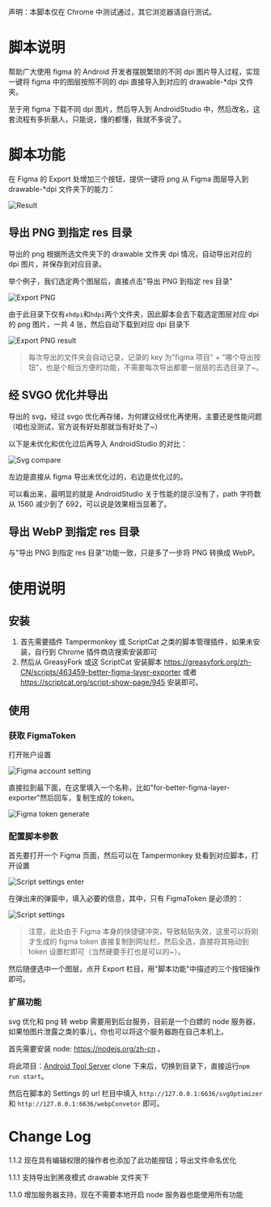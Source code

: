 声明：本脚本仅在 Chrome 中测试通过，其它浏览器请自行测试。

# 脚本说明

帮助广大使用 figma 的 Android 开发者摆脱繁琐的不同 dpi 图片导入过程，实现一键将 figma 中的图层按照不同的 dpi 直接导入到对应的 drawable-*dpi 文件夹。

至于用 figma 下载不同 dpi 图片，然后导入到 AndroidStudio 中，然后改名，这套流程有多折磨人，只能说，懂的都懂，我就不多说了。

# 脚本功能

在 Figma 的 Export 处增加三个按钮，提供一键将 png 从 Figma 图层导入到 drawable-*dpi 文件夹下的能力：

![Result](assets/result.png)

## 导出 PNG 到指定 res 目录

导出的 png 根据所选文件夹下的 drawable 文件夹 dpi 情况，自动导出对应的 dpi 图片，并保存到对应目录。

举个例子，我们选定两个图层后，直接点击"导出 PNG 到指定 res 目录"

![Export PNG](assets/script-export-png.png)

由于此目录下仅有`xhdpi`和`hdpi`两个文件夹，因此脚本会去下载选定图层对应 dpi 的 png 图片，一共 4 张，然后自动下载到对应 dpi 目录下

![Export PNG result](assets/script-export-png-result.png)

> 每次导出的文件夹会自动记录，记录的 key 为"figma 项目" + "哪个导出按钮"，也是个相当方便的功能，不需要每次导出都要一层层的去选目录了~。

## 经 SVGO 优化并导出

导出的 svg，经过 svgo 优化再存储，为何建议经优化再使用，主要还是性能问题（咱也没测试，官方说有好处那就当有好处了~）

以下是未优化和优化过后再导入 AndroidStudio 的对比：

![Svg compare](assets/svg-compare.png)

左边是直接从 figma 导出未优化过的，右边是优化过的。

可以看出来，最明显的就是 AndroidStudio 关于性能的提示没有了，path 字符数从 1560 减少到了 692，可以说是效果相当显著了。

## 导出 WebP 到指定 res 目录

与"导出 PNG 到指定 res 目录"功能一致，只是多了一步将 PNG 转换成 WebP。

# 使用说明

## 安装

1. 首先需要插件 Tampermonkey 或 ScriptCat 之类的脚本管理插件，如果未安装，自行到 Chrome 插件商店搜索安装即可
2. 然后从 GreasyFork 或这 ScriptCat 安装脚本 https://greasyfork.org/zh-CN/scripts/463459-better-figma-layer-exporter 或者 https://scriptcat.org/script-show-page/945 安装即可。

## 使用

### 获取 FigmaToken

打开账户设置

![Figma account setting](assets/figma-account-setting.png)

直接拉到最下面，在这里填入一个名称，比如"for-better-figma-layer-exporter"然后回车，复制生成的 token。

![Figma token generate](assets/figma-token-generat.png)

### 配置脚本参数

首先要打开一个 Figma 页面，然后可以在 Tampermonkey 处看到对应脚本，打开设置

![Script settings enter](assets/script-settings-enter.png)

在弹出来的弹窗中，填入必要的信息，其中，只有 FigmaToken 是必须的：

![Script settings](assets/script-settings.png)

> 注意，此处由于 Figma 本身的快捷键冲突，导致粘贴失效，这里可以将刚才生成的 figma token 直接复制到网址栏，然后全选，直接将其拖动到 token 设置栏即可（当然硬要手打也是可以的~）。

然后随便选中一个图层，点开 Export 栏目，用"脚本功能"中描述的三个按钮操作即可。

### 扩展功能

svg 优化和 png 转 webp 需要用到后台服务，目前是一个白嫖的 node 服务器，如果怕图片泄露之类的事儿，你也可以将这个服务器跑在自己本机上。

首先需要安装 node: https://nodejs.org/zh-cn 。

将此项目：[Android Tool Server](https://github.com/XuQK/Android-Tool-Server) clone 下来后，切换到目录下，直接运行`npm run start`。

然后在脚本的 Settings 的 url 栏目中填入 `http://127.0.0.1:6636/svgOptimizer` 和 `http://127.0.0.1:6636/webpConvetor` 即可。

# Change Log

1.1.2 现在具有编辑权限的操作者也添加了此功能按钮；导出文件命名优化

1.1.1 支持导出到黑夜模式 drawable 文件夹下

1.1.0 增加服务器支持，现在不需要本地开启 node 服务器也能使用所有功能
